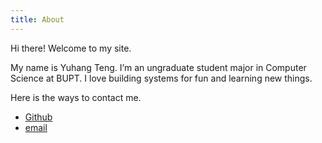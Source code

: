 ```yaml
---
title: About
---
```


Hi there! Welcome to my site.

My name is Yuhang Teng. I’m an ungraduate student major in Computer Science at BUPT. I love building systems for fun and learning new things.

Here is the ways to contact me.

- [Github](https://github.com/Adam-Teng)
- [email](mailto:yhteng@bupt.edu.cn)
